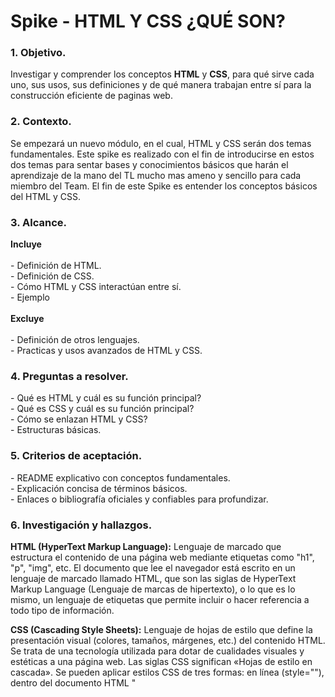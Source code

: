 <h1>Spike - HTML Y CSS ¿QUÉ SON?</h1>
<h3>1. Objetivo.</h3>
<p>Investigar y comprender los conceptos <b>HTML</b> y <b>CSS</b>, para qué sirve cada uno, sus usos, sus definiciones y de qué manera trabajan entre sí para la construcción eficiente de paginas web.</p>
<h3>2.  Contexto.</h3>
<p>Se empezará un nuevo módulo, en el cual, HTML y CSS serán dos temas fundamentales. Este spike es realizado con el fin de introducirse en estos dos temas para sentar bases y conocimientos básicos que harán el aprendizaje de la mano del TL mucho mas ameno y sencillo para cada miembro del Team. El fin de este Spike es entender los conceptos básicos del HTML y CSS.</p>
<h3>3. Alcance.</h3>
<p> <b>Incluye</b><br><br>- Definición de HTML.<br>- Definición de CSS.<br>- Cómo HTML y CSS interactúan entre sí.<br>- Ejemplo<br><br><b>Excluye</b><br><br>- Definición de otros lenguajes.<br>- Practicas y usos avanzados de HTML y CSS.</p>
<h3>4. Preguntas a resolver.</h3>
<p>- Qué es HTML y cuál es su función principal?<br>- Qué es CSS y cuál es su función principal?<br>- Cómo se enlazan HTML y CSS?<br>- Estructuras básicas.</p>
<h3>5. Criterios de aceptación.</h3>
<p>- README explicativo con conceptos fundamentales.<br>- Explicación concisa de términos básicos.<br>- Enlaces o bibliografía oficiales y confiables para profundizar.</p>
<h3>6. Investigación y hallazgos.</h3>
<p>
<b>HTML (HyperText Markup Language):</b> Lenguaje de marcado que estructura el contenido de una página web mediante etiquetas como "h1", "p", "img", etc.
El documento que lee el navegador está escrito en un lenguaje de marcado llamado HTML, que son las siglas de HyperText Markup Language (Lenguaje de marcas de hipertexto), o lo que es lo mismo, un lenguaje de etiquetas que permite incluir o hacer referencia a todo tipo de información.

<b>CSS (Cascading Style Sheets):</b> Lenguaje de hojas de estilo que define la presentación visual (colores, tamaños, márgenes, etc.) del contenido HTML. Se trata de una tecnología utilizada para dotar de cualidades visuales y estéticas a una página web. Las siglas CSS significan «Hojas de estilo en cascada». Se pueden aplicar estilos CSS de tres formas: en línea (style=""), dentro del documento HTML "<style>", o en un archivo externo "link". 

<b>CSS Y HTML:</b> Una página web es realmente un documento de texto. En dicho documento se escribe código HTML, con el que se que crea el contenido de una web. Por otro lado, existe el código CSS, que unido al código HTML permite darle forma, color, posición (y otras características visuales) a un documento web. HTML define el “qué” y CSS el “cómo se ve”.

<b>EJEMPLO:</b><br><br>
![Imagen ejemplo HTML](WhatsApp%20Image%202025-05-14%20at%207.50.06%20AM.jpeg)
![Imagen ejemplo CSS](WhatsApp%20Image%202025-05-14%20at%207.50.25%20AM.jpeg)
![Imagen ejemplo navegador](WhatsApp%20Image%202025-05-14%20at%207.51.03%20AM.jpeg)
</p><br>
<h3>7. Recomendaciones / Conclusiones</h3>
<p>
- HTML y CSS se complementan entre sí, son esenciales para cualquier desarrollo web.<br>
- Es recomendado usar hojas de estilo (CSS) externas o aparte del HTML para mantener una separación clara y un orden entre contenido y presentación.<br>
- Este conocimiento es obligatorio antes de abordar temas más avanzados como diseño responsive o frameworks.</p>
<h3>8. Referencias</h3>
<p>
- https://lenguajehtml.com/html/introduccion/que-es-html/ <br>
- https://lenguajecss.com/css/introduccion/que-es-css/ <br> 
- W3Schools HTML Tutorial <br>
- W3Schools CSS Tutorial <br>
- ChatGPT</p>
<h3>9. Tiempo estimado / invertido</h3>
<b>Tiempo estimado: </b>3.5 horas<br>
<b>Tiempo invertido: </b>3 horas

<!-- git add .
git commit -m "spike"
git push origin main -->